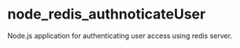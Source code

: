 # node_redis_authnoticateUser
Node.js application for authenticating user access using redis server.
